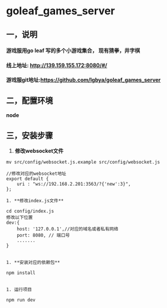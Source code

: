 # goleaf_games_server

## 一，说明
#### 游戏服用go leaf 写的多个小游戏集合， 现有猜拳，井字棋
#### 线上地址: http://139.159.155.172:8080/#/
#### 游戏服git地址:https://github.com/lgbya/goleaf_games_server

## 二，配置环境
**node**

## 三，安装步骤

1. **修改websocket文件**
```
mv src/config/websocket.js.example src/config/websocket.js

//修改对应的websocket地址
export default {
    uri : "ws://192.168.2.201:3563/?{'new':3}",
};

1. **修改index.js文件**
```
    cd config/index.js
    修改以下位置
	dev:{
	    host: '127.0.0.1',//对应的域名或者私有网络
        port: 8080, // 端口号
        .......
	}
```

1. **安装对应的依赖包**
```
    npm install
```

1. 运行项目
```
    npm run dev
```

